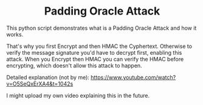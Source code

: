 <h1 align="center">Padding Oracle Attack</h1>

This python script demonstrates what is a Padding Oracle Attack and how it works.

That's why you first Encrypt and then HMAC the Cyphertext. 
Otherwise to verify the message signature you'd have to decrypt first, enabling this attack.
When you Encrypt then HMAC you can verify the HMAC before encrypting, which doesn't allow this attack to happen.

Detailed explanation (not by me): https://www.youtube.com/watch?v=O5SeQxErXA4&t=1042s

I might upload my own video explaining this in the future.
